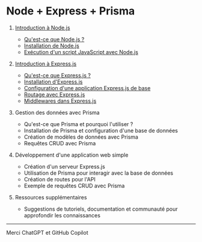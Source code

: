 # Node + Express + Prisma

1. [Introduction à Node.js](wiki/nodejs.md)

   - [Qu'est-ce que Node.js ?](wiki/nodejs.md#1-quest-ce-que-nodejs)
   - [Installation de Node.js](wiki/nodejs.md#2-installation-de-nodejs)
   - [Exécution d'un script JavaScript avec Node.js](wiki/nodejs.md#3-exécution-dun-script-javascript-avec-nodejs)

2. [Introduction à Express.js](wiki/express.md)

   - [Qu'est-ce que Express.js ?](wiki/express.md#1-quest-ce-que-expressjs)
   - [Installation d'Express.js](wiki/express.md#2-installation-dexpressjs)
   - [Configuration d'une application Express.js de base](wiki/express.md#3-configuration-dune-application-expressjs-de-base)
   - [Routage avec Express.js](wiki/express.md#4-routage-avec-expressjs)
   - [Middlewares dans Express.js](wiki/express.md#5-middlewares-dans-expressjs)

3. Gestion des données avec Prisma

   - Qu'est-ce que Prisma et pourquoi l'utiliser ?
   - Installation de Prisma et configuration d'une base de données
   - Création de modèles de données avec Prisma
   - Requêtes CRUD avec Prisma

4. Développement d'une application web simple

   - Création d'un serveur Express.js
   - Utilisation de Prisma pour interagir avec la base de données
   - Création de routes pour l'API
   - Exemple de requêtes CRUD avec Prisma

5. Ressources supplémentaires
   - Suggestions de tutoriels, documentation et communauté pour approfondir les connaissances

---

Merci ChatGPT et GitHub Copilot
